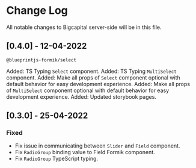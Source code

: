 # Change Log

All notable changes to Bigcapital server-side will be in this file.

## [0.4.0] - 12-04-2022

`@blueprintjs-formik/select`

Added: TS Typing `Select` component.
Added: TS Typing `MultiSelect` component.
Added: Make all props of `Select` component optional with default behavior for easy development experience.
Added: Make all props of `MultiSelect` component optional with default behavior for easy development experience.
Added: Updated storybook pages.

## [0.3.0] - 25-04-2022

### Fixed

- Fix issue in communicating between `Slider` and `Field` component.
- Fix `RadioGroup` binding value to Field Formik component.
- Fix `RadioGroup` TypeScript typing.
